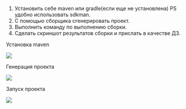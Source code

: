 1. Установить себе maven или gradle(если еще не установлена) PS удобно использовать sdkman.
2. С помощью сборщика сгенерировать проект.
3. Выполнить команду по выполнению сборки.
4. Сделать скриншот результатов сборки и прислать в качестве ДЗ.

Установка maven

![](D:\JavaTask\Spring-root\image\img_001.png)

Генерация проекта

![](D:\JavaTask\Spring-root\image\img_002.png)

Запуск проекта

![](D:\JavaTask\Spring-root\image\img_003.png)